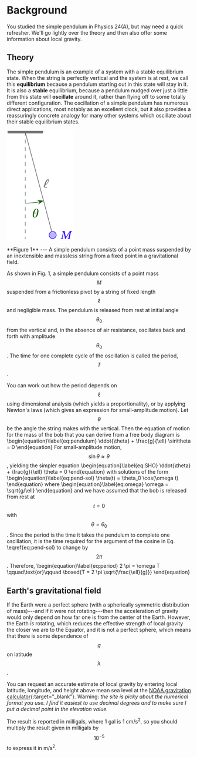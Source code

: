 # Background

You studied the simple pendulum in Physics 24(A), but may need a quick refresher. We'll go lightly over the theory and then also offer some information about local gravity.

## Theory

The simple pendulum is an example of a system with a stable equilibrium state.  When the string is perfectly vertical and the system is at rest, we call this **equilibrium** because a pendulum starting out in this state will stay in it.  It is also a **stable** equilibrium, because a pendulum nudged over just a little from this state will **oscillate** around it, rather than flying off to some totally different configuration.  The oscillation of a simple pendulum has numerous direct applications, most notably as an excellent clock, but it also provides a reassuringly concrete analogy for many other systems which oscillate about their stable equilibrium states.  

<p class='center' markdown='0'>
  <img src='figs/pendulum.png' alt='simple pendulum' style='height: 300px;'>
</p>

<p class='mycap' markdown='1'>
**Figure 1** --- A simple pendulum consists of a point mass suspended by an inextensible and massless string from a fixed point in a gravitational field.
</p>

As shown in Fig. 1, a simple pendulum consists of a point mass $$M$$ suspended from a frictionless pivot by a string of fixed length $$\ell$$ and negligible mass. The pendulum is released from rest at initial angle $$\theta_0$$ from the vertical and, in the absence of air resistance, oscillates back and forth with amplitude $$\theta_0$$. The time for one complete cycle of the oscillation is called the period, $$T$$.

You can work out how the period depends on $$\ell$$ using dimensional analysis (which yields a proportionality), or by applying Newton's laws (which gives an expression for small-amplitude motion). Let $$\theta$$ be the angle the string makes with the vertical. Then the equation of motion for the mass of the bob that you can derive from a free body diagram is
\begin{equation}\label{eq:pendulum}
  \ddot{\theta} + \frac{g}{\ell} \sin\theta = 0
\end{equation}
For small-amplitude motion, $$\sin\theta \approx \theta$$, yielding the simpler equation
\begin{equation}\label{eq:SHO}
  \ddot{\theta} + \frac{g}{\ell} \theta = 0
\end{equation}
with solutions of the form
\begin{equation}\label{eq:pend-sol}
  \theta(t) = \theta_0 \cos(\omega t)
\end{equation}
where 
\begin{equation}\label{eq:omega}
  \omega = \sqrt{g/\ell}
\end{equation}
and we have assumed that the bob is released from rest at $$t = 0$$ with $$\theta = \theta_0$$.
Since the period is the time it takes the pendulum to complete one oscillation, it is the time required for the argument of the cosine in Eq. \eqref{eq:pend-sol} to change by $$2\pi$$. Therefore,
\begin{equation}\label{eq:period}
  2 \pi = \omega T \qquad\text{or}\qquad
  \boxed{T = 2 \pi \sqrt{\frac{\ell}{g}}}
\end{equation}

## Earth's gravitational field

If the Earth were a perfect sphere (with a spherically symmetric distribution of mass)---and if it were not rotating---then the acceleration of gravity would only depend on how far one is from the center of the Earth. However, the Earth *is* rotating, which reduces the effective strength of local gravity the closer we are to the Equator, and it is not a perfect sphere, which means that there is some dependence of $$g$$ on latitude $$\lambda$$.

You can request an accurate estimate of local gravity by entering local latitude, longitude, and height above mean sea level at the [NOAA gravitation calculator](https://geodesy.noaa.gov/cgi-bin/grav_pdx.prl){:target="_blank"}. Warning: *the site is picky about the numerical format you use. I find it easiest to use decimal degrees and to make sure I put a decimal point in the elevation value.*


The result is reported in milligals, where 1 gal is 1 cm/s<sup>2</sup>, so you should multiply the result given in milligals by $$10^{-5}$$ to express it in m/s<sup>2</sup>.